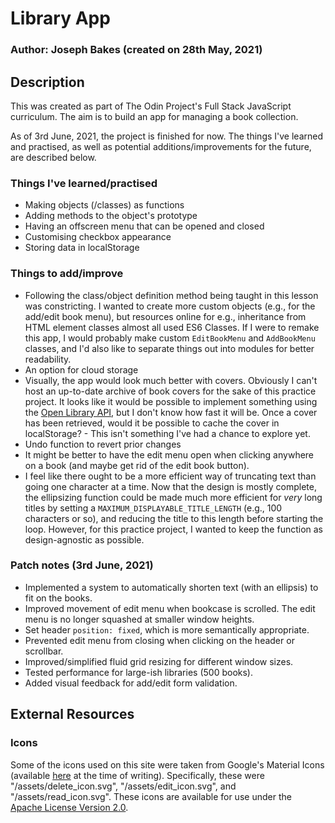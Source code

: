 # Library App

### Author: Joseph Bakes (created on 28th May, 2021)

## Description
This was created as part of The Odin Project's Full Stack JavaScript curriculum. The aim is to build an app for managing a book collection.

As of 3rd June, 2021, the project is finished for now. The things I've learned and practised, as well as potential additions/improvements for the future, are described below.

### Things I've learned/practised
- Making objects (/classes) as functions
- Adding methods to the object's prototype
- Having an offscreen menu that can be opened and closed
- Customising checkbox appearance
- Storing data in localStorage

### Things to add/improve
- Following the class/object definition method being taught in this lesson was constricting. I wanted to create more custom objects (e.g., for the add/edit book menu), but resources online for e.g., inheritance from HTML element classes almost all used ES6 Classes. If I were to remake this app, I would probably make custom `EditBookMenu` and `AddBookMenu` classes, and I'd also like to separate things out into modules for better readability.
- An option for cloud storage
- Visually, the app would look much better with covers. Obviously I can't host an up-to-date archive of book covers for the sake of this practice project. It looks like it would be possible to implement something using the [Open Library API](https://openlibrary.org/developers/api), but I don't know how fast it will be. Once a cover has been retrieved, would it be possible to cache the cover in localStorage? - This isn't something I've had a chance to explore yet.
- Undo function to revert prior changes
- It might be better to have the edit menu open when clicking anywhere on a book (and maybe get rid of the edit book button).
- I feel like there ought to be a more efficient way of truncating text than going one character at a time. Now that the design is mostly complete, the ellipsizing function could be made much more efficient for *very* long titles by setting a `MAXIMUM_DISPLAYABLE_TITLE_LENGTH` (e.g., 100 characters or so), and reducing the title to this length before starting the loop. However, for this practice project, I wanted to keep the function as design-agnostic as possible.

### Patch notes (3rd June, 2021)
- Implemented a system to automatically shorten text (with an ellipsis) to fit on the books.
- Improved movement of edit menu when bookcase is scrolled. The edit menu is no longer squashed at smaller window heights.
- Set header `position: fixed`, which is more semantically appropriate.
- Prevented edit menu from closing when clicking on the header or scrollbar.
- Improved/simplified fluid grid resizing for different window sizes.
- Tested performance for large-ish libraries (500 books).
- Added visual feedback for add/edit form validation.


## External Resources
### Icons
Some of the icons used on this site were taken from Google's Material Icons (available [here](https://fonts.google.com/icons) at the time of writing). Specifically, these were "/assets/delete_icon.svg", "/assets/edit_icon.svg", and "/assets/read_icon.svg". These icons are available for use under the [Apache License Version 2.0](https://www.apache.org/licenses/LICENSE-2.0.txt).